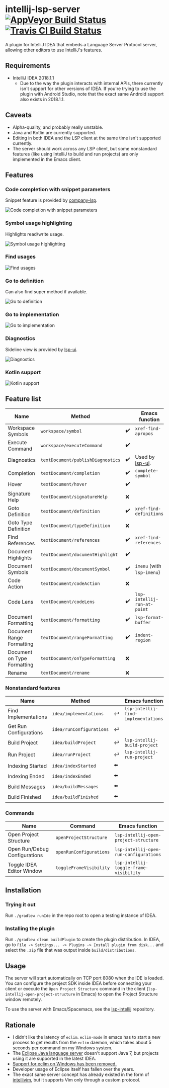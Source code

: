 # intellij-lsp-server [![AppVeyor Build Status][appveyor-build-status-svg]][appveyor-build-status] [![Travis CI Build Status][travis-build-status-svg]][travis-build-status]
A plugin for IntelliJ IDEA that embeds a Language Server Protocol server, allowing other editors to use IntelliJ's features.

## Requirements
- IntelliJ IDEA 2018.1.1
  + Due to the way the plugin interacts with internal APIs, there currently isn't support for other versions of IDEA. If you're trying to use the plugin with Android Studio, note that the exact same Android support also exists in 2018.1.1.

## Caveats
- Alpha-quality, and probably really unstable.
- Java and Kotlin are currently supported.
- Editing in both IDEA and the LSP client at the same time isn't supported currently.
- The server should work across any LSP client, but some nonstandard features (like using IntelliJ to build and run projects) are only implemented in the Emacs client.

## Features
### Code completion with snippet parameters
Snippet feature is provided by [company-lsp](https://github.com/tigersoldier/company-lsp).

![Code completion with snippet parameters](https://sub.god.jp/f/uecray.gif)
### Symbol usage highlighting
Highlights read/write usage.

![Symbol usage highlighting](https://sub.god.jp/f/nieypg.png)
### Find usages
![Find usages](https://sub.god.jp/f/aeitpo.gif)
### Go to definition
Can also find super method if available.

![Go to definition](https://sub.god.jp/f/lcocla.gif)
### Go to implementation
![Go to implementation](https://sub.god.jp/f/uighbt.gif)
### Diagnostics
Sideline view is provided by [lsp-ui](https://github.com/emacs-lsp/lsp-ui).

![Diagnostics](https://sub.god.jp/f/ianlhr.gif)
### Kotlin support
![Kotlin support](https://sub.god.jp/f/necrpl.gif)

## Feature list
| Name                        | Method                            |                    | Emacs function                                         |
| ----                        | -----------------------------     | ------------------ | -----------------------------------                    |
| Workspace Symbols           | `workspace/symbol`                | :heavy_check_mark: | `xref-find-apropos`                                    |
| Execute Command             | `workspace/executeCommand`        | :heavy_check_mark: |                                                        |
| Diagnostics                 | `textDocument/publishDiagnostics` | :heavy_check_mark: | Used by [lsp-ui](https://github.com/emacs-lsp/lsp-ui). |
| Completion                  | `textDocument/completion`         | :heavy_check_mark: | `complete-symbol`                                      |
| Hover                       | `textDocument/hover`              | :heavy_check_mark: |                                                        |
| Signature Help              | `textDocument/signatureHelp`      | :x:                |                                                        |
| Goto Definition             | `textDocument/definition`         | :heavy_check_mark: | `xref-find-definitions`                                |
| Goto Type Definition        | `textDocument/typeDefinition`     | :x:                |                                                        |
| Find References             | `textDocument/references`         | :heavy_check_mark: | `xref-find-references`                                 |
| Document Highlights         | `textDocument/documentHighlight`  | :heavy_check_mark: |                                                        |
| Document Symbols            | `textDocument/documentSymbol`     | :heavy_check_mark: | `imenu` (with `lsp-imenu`)                             |
| Code Action                 | `textDocument/codeAction`         | :x:                |                                                        |
| Code Lens                   | `textDocument/codeLens`           | :heavy_check_mark: | `lsp-intellij-run-at-point`                            |
| Document Formatting         | `textDocument/formatting`         | :heavy_check_mark: | `lsp-format-buffer`                                    |
| Document Range Formatting   | `textDocument/rangeFormatting`    | :heavy_check_mark: | `indent-region`                                        |
| Document on Type Formatting | `textDocument/onTypeFormatting`   | :x:                |                                                        |
| Rename                      | `textDocument/rename`             | :x:                |                                                        |

### Nonstandard features
| Name                               | Method                        |                              | Emacs function                      |
| ---------------------------------- | ----------------------------- | ---------------------------- | ----------------------------------- |
| Find Implementations               | `idea/implementations`        | :leftwards_arrow_with_hook:  | `lsp-intellij-find-implementations` |
| Get Run Configurations             | `idea/runConfigurations`      | :leftwards_arrow_with_hook:  |                                     |
| Build Project                      | `idea/buildProject`           | :leftwards_arrow_with_hook:  | `lsp-intellij-build-project`        |
| Run Project                        | `idea/runProject`             | :leftwards_arrow_with_hook:  | `lsp-intellij-run-project`          |
| Indexing Started                   | `idea/indexStarted`           | :arrow_left:                 |                                     |
| Indexing Ended                     | `idea/indexEnded`             | :arrow_left:                 |                                     |
| Build Messages                     | `idea/buildMessages`          | :arrow_left:                 |                                     |
| Build Finished                     | `idea/buildFinished`          | :arrow_left:                 |                                     |

### Commands
| Name                          | Command                 | Emacs function                         |
| ----------------------------- | ----------------------- | -------------------------------------- |
| Open Project Structure        | `openProjectStructure`  | `lsp-intellij-open-project-structure`  |
| Open Run/Debug Configurations | `openRunConfigurations` | `lsp-intellij-open-run-configurations` |
| Toggle IDEA Editor Window     | `toggleFrameVisibility` | `lsp-intellij-toggle-frame-visibility` |

## Installation
### Trying it out
Run `./gradlew runIde` in the repo root to open a testing instance of IDEA.

### Installing the plugin
Run `./gradlew clean buildPlugin` to create the plugin distribution. In IDEA, go to `File -> Settings... -> Plugins -> Install plugin from disk...` and select the `.zip` file that was output inside `build/distributions`.

## Usage
The server will start automatically on TCP port 8080 when the IDE is loaded. You can configure the project SDK inside IDEA before connecting your client or execute the `Open Project Structure` command in the client (`lsp-intellij-open-project-structure` in Emacs) to open the Project Structure window remotely.

To use the server with Emacs/Spacemacs, see the [lsp-intellij](https://www.github.com/Ruin0x11/lsp-intellij) repository.

## Rationale
- I didn't like the latency of `eclim`. `eclim-mode` in emacs has to start a new process to get results from the `eclim` daemon, which takes about 5 seconds per command on my Windows system.
- The [Eclipse Java language server](https://github.com/eclipse/eclipse.jdt.ls) doesn't support Java 7, but projects using it are supported in the latest IDEA.
- [Support for eclim on Windows has been removed.](http://eclim.org/changes.html#jan-01-2018)
- Developer usage of Eclipse itself has fallen over the years.
- The exact same server concept has already existed in the form of [intellivim](https://github.com/dhleong/intellivim), but it supports Vim only through a custom protocol.

<!-- Badges -->
[appveyor-build-status]: https://ci.appveyor.com/project/Ruin0x11/intellij-lsp-server/branch/master
[appveyor-build-status-svg]: https://ci.appveyor.com/api/projects/status/yvuy70pdmfkhn8aw?svg=true
[travis-build-status]: https://travis-ci.org/Ruin0x11/intellij-lsp-server?branch=master
[travis-build-status-svg]: https://travis-ci.org/Ruin0x11/intellij-lsp-server.svg?branch=master
